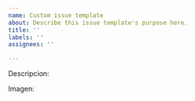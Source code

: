 ```yaml
---
name: Custom issue template
about: Describe this issue template's purpose here.
title: ''
labels: ''
assignees: ''

---
```


Descripcion:



Imagen:
